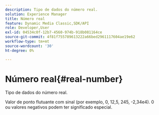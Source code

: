 ```yaml
---
description: Tipo de dados do número real.
solution: Experience Manager
title: Número real
feature: Dynamic Media Classic,SDK/API
role: Developer,User
exl-id: 04534c0f-12b7-4560-974b-918b081164ce
source-git-commit: 4f81f755789613222a66bed2961117604ae19e62
workflow-type: tm+mt
source-wordcount: '30'
ht-degree: 0%

---
```


# Número real{#real-number}

Tipo de dados do número real.

Valor de ponto flutuante com sinal (por exemplo, 0, 12,5, 245, -2,34e4). 0 ou valores negativos podem ter significado especial.
